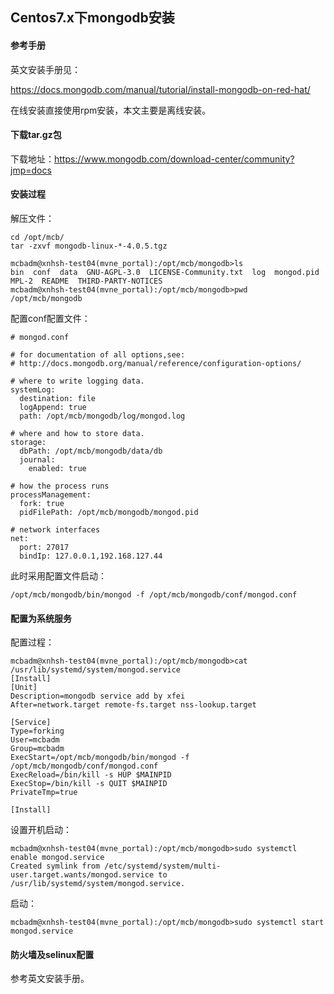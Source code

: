 ## Centos7.x下mongodb安装

#### 参考手册

英文安装手册见：

https://docs.mongodb.com/manual/tutorial/install-mongodb-on-red-hat/

在线安装直接使用rpm安装，本文主要是离线安装。

#### 下载tar.gz包

下载地址：https://www.mongodb.com/download-center/community?jmp=docs

#### 安装过程

解压文件：

```shell
cd /opt/mcb/
tar -zxvf mongodb-linux-*-4.0.5.tgz

mcbadm@xnhsh-test04(mvne_portal):/opt/mcb/mongodb>ls
bin  conf  data  GNU-AGPL-3.0  LICENSE-Community.txt  log  mongod.pid  MPL-2  README  THIRD-PARTY-NOTICES
mcbadm@xnhsh-test04(mvne_portal):/opt/mcb/mongodb>pwd
/opt/mcb/mongodb
```

配置conf配置文件：

```shell
# mongod.conf

# for documentation of all options,see:
# http://docs.mongodb.org/manual/reference/configuration-options/

# where to write logging data.
systemLog:
  destination: file
  logAppend: true
  path: /opt/mcb/mongodb/log/mongod.log

# where and how to store data.
storage:
  dbPath: /opt/mcb/mongodb/data/db
  journal:
    enabled: true

# how the process runs
processManagement:
  fork: true
  pidFilePath: /opt/mcb/mongodb/mongod.pid

# network interfaces
net:
  port: 27017
  bindIp: 127.0.0.1,192.168.127.44
```

此时采用配置文件启动：

```shell
/opt/mcb/mongodb/bin/mongod -f /opt/mcb/mongodb/conf/mongod.conf
```

#### 配置为系统服务

配置过程：

```shell
mcbadm@xnhsh-test04(mvne_portal):/opt/mcb/mongodb>cat /usr/lib/systemd/system/mongod.service 
[Install]
[Unit]
Description=mongodb service add by xfei
After=network.target remote-fs.target nss-lookup.target

[Service]
Type=forking
User=mcbadm
Group=mcbadm
ExecStart=/opt/mcb/mongodb/bin/mongod -f /opt/mcb/mongodb/conf/mongod.conf               
ExecReload=/bin/kill -s HUP $MAINPID
ExecStop=/bin/kill -s QUIT $MAINPID
PrivateTmp=true

[Install]
```

设置开机启动：

```shell
mcbadm@xnhsh-test04(mvne_portal):/opt/mcb/mongodb>sudo systemctl enable mongod.service 
Created symlink from /etc/systemd/system/multi-user.target.wants/mongod.service to /usr/lib/systemd/system/mongod.service.
```

启动：

```shell
mcbadm@xnhsh-test04(mvne_portal):/opt/mcb/mongodb>sudo systemctl start mongod.service
```

#### 防火墙及selinux配置

参考英文安装手册。